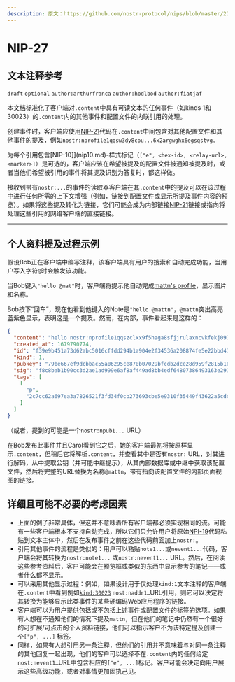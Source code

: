 ```yaml
---
description: 原文：https://github.com/nostr-protocol/nips/blob/master/27.md
---
```


NIP-27
======

文本注释参考
--------------------

`draft` `optional` `author:arthurfranca` `author:hodlbod` `author:fiatjaf`

本文档标准化了客户端对`.content`中具有可读文本的任何事件（如kinds 1和30023）的`.content`内的其他事件和配置文件的内联引用的处理。

创建事件时，客户端应使用[NIP-21](nip21.md)代码在`.content`中间包含对其他配置文件和其他事件的提及，例如`nostr:nprofile1qqsw3dy8cpu...6x2argwghx6egsqstvg`。

为每个引用包含[NIP-10]](nip10.md)-样式标记（`["e", <hex-id>, <relay-url>, <marker>]`）是可选的，客户端应该在希望被提及的配置文件被通知被提及时，或者当他们希望被引用的事件将其提及识别为答复时，都这样做。

接收到带有`nostr:...`的事件的读取器客户端在其`.content`中的提及可以在该过程中进行任何所需的上下文增强（例如，链接到配置文件或显示所提及事件内容的预览）。如果将这些提及转化为链接，它们可能会成为内部链接[NIP-21](nip21.md)链接或指向将处理这些引用的网络客户端的直接链接。

---

## 个人资料提及过程示例

假设Bob正在客户端中编写注释，该客户端具有用户的搜索和自动完成功能，当用户写入字符`@`时会触发该功能。

当Bob键入`"hello @mat"`时，客户端将提示他自动完成[mattn's profile](https://iris.to/d34110060782337c8864ff76321a821f2dbbcfb0bb33864b1cc48712abd84a80)，显示图片和名称。

Bob按下“回车”，现在他看到他键入的Note是`"hello @mattn"`，`@mattn`突出高亮蓝紫色显示，表明这是一个提及。然而，在内部，事件看起来是这样的：

```json
{
  "content": "hello nostr:nprofile1qqszclxx9f5haga8sfjjrulaxncvkfekj097t6f3pu65f86rvg49ehqj6f9dh",
  "created_at": 1679790774,
  "id": "f39e9b451a73d62abc5016cffdd294b1a904e2f34536a208874fe5e22bbd47cf",
  "kind": 1,
  "pubkey": "79be667ef9dcbbac55a06295ce870b07029bfcdb2dce28d959f2815b16f81798",
  "sig": "f8c8bab1b90cc3d2ae1ad999e6af8af449ad8bb4edf64807386493163e29162b5852a796a8f474d6b1001cddbaac0de4392838574f5366f03cc94cf5dfb43f4d",
  "tags": [
    [
      "p",
      "2c7cc62a697ea3a7826521f3fd34f0cb273693cbe5e9310f35449f43622a5cdc"
    ]
  ]
}
```

（或者，提到的可能是一个`nostr:npub1...` URL）

在Bob发布此事件并且Carol看到它之后，她的客户端最初将按原样显示`.content`，但稍后它将解析`.content`，并查看其中是否有`nostr:` URL，对其进行解码，从中提取公钥（并可能中继提示），从其内部数据库或中继中获取该配置文件，然后将完整的URL替换为名称`@mattn`，带有指向该配置文件的内部页面视图的链接。

## 详细且可能不必要的考虑因素

- 上面的例子非常具体，但这并不意味着所有客户端都必须实现相同的流。可能有一些客户端根本不支持自动完成，所以它们只允许用户将原始[NPI-19](nip19.md)代码粘贴到文本主体中，然后在发布事件之前在这些代码前面加上`nostr:`。
- 引用其他事件的流程是类似的：用户可以粘贴`note1...`或`nevent1...`代码，客户端会将其转换为`nostr:note1...` 或`nostr:nevent1...` URL。然后，在阅读这些参考资料后，客户可能会在预览框或类似的东西中显示参考的笔记——或者什么都不显示。
- 可以采用其他显示过程：例如，如果设计用于仅处理`kind:1`文本注释的客户端在`.content`中看到例如[`kind:30023`](nip23.md) `nost:naddr1…`URL引用，则它可以决定将其转换为能够显示此类事件的某些硬编码Web应用程序的链接。
- 客户端可以为用户提供包括或不包括上述事件或配置文件的标签的选项。如果有人想在不通知他们的情况下提及`mattn`，但在他们的笔记中仍然有一个很好的可扩展/可点击的个人资料链接，他们可以指示客户不为该特定提及创建一个`["p", ...]` 标签。
- 同样，如果有人想引用另一条注释，但他们的引用并不意味着与对同一条注释的其他回复一起出现，他们的客户可以选择不在`.content`内的任何给定`nost:nevent1…`URL中包含相应的`["e", ...]`标记。客户可能会决定向用户展示这些高级功能，或者对事情更加固执己见。

